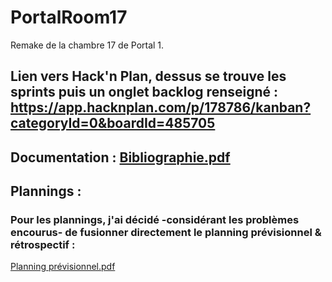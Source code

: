 # PortalRoom17
Remake de la chambre 17 de Portal 1. 

## Lien vers Hack'n Plan, dessus se trouve les sprints puis un onglet backlog renseigné : https://app.hacknplan.com/p/178786/kanban?categoryId=0&boardId=485705

## Documentation : [Bibliographie.pdf](https://github.com/Alan-Margairaz/PortalRoom17/files/10777391/Bibliographie.pdf)

## Plannings :
### Pour les plannings, j'ai décidé -considérant les problèmes encourus- de fusionner directement le planning prévisionnel & rétrospectif :
[Planning prévisionnel.pdf](https://github.com/Alan-Margairaz/PortalRoom17/files/10777507/Planning.previsionnel.pdf)

